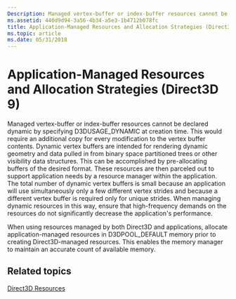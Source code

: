```yaml
---
Description: Managed vertex-buffer or index-buffer resources cannot be declared dynamic by specifying D3DUSAGE\_DYNAMIC at creation time.
ms.assetid: 440d9d94-3a56-4b34-a5e3-1b4712b078fc
title: Application-Managed Resources and Allocation Strategies (Direct3D 9)
ms.topic: article
ms.date: 05/31/2018
---
```


# Application-Managed Resources and Allocation Strategies (Direct3D 9)

Managed vertex-buffer or index-buffer resources cannot be declared dynamic by specifying D3DUSAGE\_DYNAMIC at creation time. This would require an additional copy for every modification to the vertex buffer contents. Dynamic vertex buffers are intended for rendering dynamic geometry and data pulled in from binary space partitioned trees or other visibility data structures. This can be accomplished by pre-allocating buffers of the desired format. These resources are then parceled out to support application needs by a resource manager within the application. The total number of dynamic vertex buffers is small because an application will use simultaneously only a few different vertex strides and because a different vertex buffer is required only for unique strides. When managing dynamic resources in this way, ensure that high-frequency demands on the resources do not significantly decrease the application's performance.

When using resources managed by both Direct3D and applications, allocate application-managed resources in D3DPOOL\_DEFAULT memory prior to creating Direct3D-managed resources. This enables the memory manager to maintain an accurate count of available memory.

## Related topics

<dl> <dt>

[Direct3D Resources](direct3d-resources.md)
</dt> </dl>

 

 



